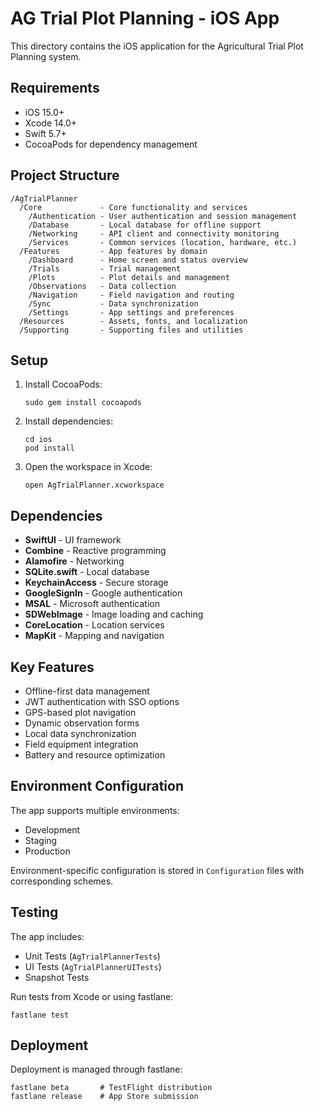# AG Trial Plot Planning - iOS App

This directory contains the iOS application for the Agricultural Trial Plot Planning system.

## Requirements

- iOS 15.0+
- Xcode 14.0+
- Swift 5.7+
- CocoaPods for dependency management

## Project Structure

```
/AgTrialPlanner
  /Core             - Core functionality and services
    /Authentication - User authentication and session management
    /Database       - Local database for offline support
    /Networking     - API client and connectivity monitoring
    /Services       - Common services (location, hardware, etc.)
  /Features         - App features by domain
    /Dashboard      - Home screen and status overview
    /Trials         - Trial management
    /Plots          - Plot details and management 
    /Observations   - Data collection
    /Navigation     - Field navigation and routing
    /Sync           - Data synchronization
    /Settings       - App settings and preferences
  /Resources        - Assets, fonts, and localization
  /Supporting       - Supporting files and utilities
```

## Setup

1. Install CocoaPods:
   ```
   sudo gem install cocoapods
   ```

2. Install dependencies:
   ```
   cd ios
   pod install
   ```

3. Open the workspace in Xcode:
   ```
   open AgTrialPlanner.xcworkspace
   ```

## Dependencies

- **SwiftUI** - UI framework
- **Combine** - Reactive programming
- **Alamofire** - Networking
- **SQLite.swift** - Local database
- **KeychainAccess** - Secure storage
- **GoogleSignIn** - Google authentication
- **MSAL** - Microsoft authentication
- **SDWebImage** - Image loading and caching
- **CoreLocation** - Location services
- **MapKit** - Mapping and navigation

## Key Features

- Offline-first data management
- JWT authentication with SSO options
- GPS-based plot navigation
- Dynamic observation forms
- Local data synchronization
- Field equipment integration
- Battery and resource optimization

## Environment Configuration

The app supports multiple environments:
- Development
- Staging
- Production

Environment-specific configuration is stored in `Configuration` files with corresponding schemes.

## Testing

The app includes:
- Unit Tests (`AgTrialPlannerTests`)
- UI Tests (`AgTrialPlannerUITests`)
- Snapshot Tests

Run tests from Xcode or using fastlane:
```
fastlane test
```

## Deployment

Deployment is managed through fastlane:
```
fastlane beta       # TestFlight distribution
fastlane release    # App Store submission
```